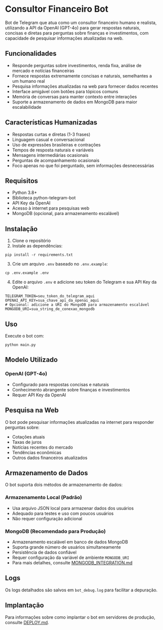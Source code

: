 # Consultor Financeiro Bot

Bot de Telegram que atua como um consultor financeiro humano e realista, utilizando a API da OpenAI (GPT-4o) para gerar respostas naturais, concisas e diretas para perguntas sobre finanças e investimentos, com capacidade de pesquisar informações atualizadas na web.

## Funcionalidades

- Responde perguntas sobre investimentos, renda fixa, análise de mercado e notícias financeiras
- Fornece respostas extremamente concisas e naturais, semelhantes a um humano real
- Pesquisa informações atualizadas na web para fornecer dados recentes
- Interface amigável com botões para tópicos comuns
- Memória de conversas para manter contexto entre interações
- Suporte a armazenamento de dados em MongoDB para maior escalabilidade

## Características Humanizadas

- Respostas curtas e diretas (1-3 frases)
- Linguagem casual e conversacional
- Uso de expressões brasileiras e contrações
- Tempos de resposta naturais e variáveis
- Mensagens intermediárias ocasionais
- Perguntas de acompanhamento ocasionais
- Foco apenas no que foi perguntado, sem informações desnecessárias

## Requisitos

- Python 3.8+
- Biblioteca python-telegram-bot
- API Key da OpenAI
- Acesso à internet para pesquisas web
- MongoDB (opcional, para armazenamento escalável)

## Instalação

1. Clone o repositório
2. Instale as dependências:
```
pip install -r requirements.txt
```
3. Crie um arquivo `.env` baseado no `.env.example`:
```
cp .env.example .env
```
4. Edite o arquivo `.env` e adicione seu token do Telegram e sua API Key da OpenAI:
```
TELEGRAM_TOKEN=seu_token_do_telegram_aqui
OPENAI_API_KEY=sua_chave_api_da_openai_aqui
# Opcional: adicione a URI do MongoDB para armazenamento escalável
MONGODB_URI=sua_string_de_conexao_mongodb
```

## Uso

Execute o bot com:
```
python main.py
```

## Modelo Utilizado

### OpenAI (GPT-4o)
- Configurado para respostas concisas e naturais
- Conhecimento abrangente sobre finanças e investimentos
- Requer API Key da OpenAI

## Pesquisa na Web

O bot pode pesquisar informações atualizadas na internet para responder perguntas sobre:
- Cotações atuais
- Taxas de juros
- Notícias recentes do mercado
- Tendências econômicas
- Outros dados financeiros atualizados

## Armazenamento de Dados

O bot suporta dois métodos de armazenamento de dados:

### Armazenamento Local (Padrão)
- Usa arquivo JSON local para armazenar dados dos usuários
- Adequado para testes e uso com poucos usuários
- Não requer configuração adicional

### MongoDB (Recomendado para Produção)
- Armazenamento escalável em banco de dados MongoDB
- Suporta grande número de usuários simultaneamente
- Persistência de dados confiável
- Requer configuração da variável de ambiente `MONGODB_URI`
- Para mais detalhes, consulte [MONGODB_INTEGRATION.md](MONGODB_INTEGRATION.md)

## Logs

Os logs detalhados são salvos em `bot_debug.log` para facilitar a depuração.

## Implantação

Para informações sobre como implantar o bot em servidores de produção, consulte [DEPLOY.md](DEPLOY.md). 